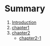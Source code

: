 # Summary

1. [Introduction](README.md)
2. [chapter1](chapter1.md)
3. [chapter2](chapter2.md)
    * [chapter2-1](chapter2-1.md)

